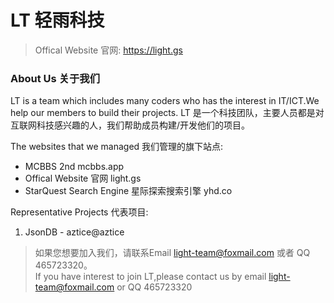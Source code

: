 # LT 轻雨科技

> Offical Website 官网: https://light.gs

### About Us 关于我们
LT is a team which includes many coders who has the interest in IT/ICT.We help our members to build their projects.
LT 是一个科技团队，主要人员都是对互联网科技感兴趣的人，我们帮助成员构建/开发他们的项目。

The websites that we managed 我们管理的旗下站点:
- MCBBS 2nd mcbbs.app
- Offical Website 官网 light.gs
- StarQuest Search Engine 星际探索搜索引擎 yhd.co

Representative Projects 代表项目:
1. JsonDB - aztice@aztice

> 如果您想要加入我们，请联系Email  light-team@foxmail.com 或者 QQ 465723320。<br/>
If you have interest to join LT,please contact us by email light-team@foxmail.com or QQ 465723320


